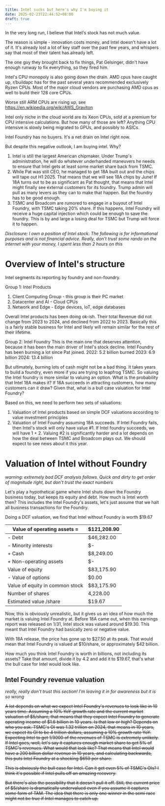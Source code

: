 ```yaml
---
title: Intel sucks but here's why I'm buying it
date: 2025-02-23T22:44:52+08:00
draft: true
---
```

In the very long run, I believe that Intel's stock has not much value.

The reason is simple - innovation costs money, and Intel doesn't have a lot of it. It's already lost a lot of key staff over the past few years, and whispers say that most of their talent has already left.

The one guy they brought back to fix things, Pat Gelsinger, didn't have enough runway to fix everything, so they fired him.

Intel's CPU monopoly is also going down the drain. AMD cpus have caught up, r/buildapc has for the past several years recommended exclusively Ryzen CPUs. Most of the major cloud vendors are purchasing AMD cpus as well to build their 128 core CPUs.

Worse still ARM CPUs are rising up, see https://en.wikipedia.org/wiki/AWS_Graviton

Intel only niche in the cloud world are its Xeon CPUs,  sold at a premium for CPU intensive calculations. But how many of those are left? Anything CPU intensive is slowly being migrated to GPUs, and possibly to ASICs. 

Intel Foundry has no buyers. It's a net drain on Intel right now.

But despite this negative outlook, I am buying intel. Why?
1. Intel is still the largest American chipmaker. Under Trump's administration, he will do whatever underhanded maneuvers he needs to ensure that Intel gets at least some market share back from TSMC.
2. While Pat was still CEO, he managed to get 18A built out and the chips will tape out H1 2025. That means that we will see 18A chips by June! If 18A turns out to be as significant as Pat thought, that means that Intel might finally see external customers for its foundry. Trump admin will pull as many levers as they can to make that happen. But the foundry has to be good enough.
3. TSMC and Broadcom are rumored to engage in a buyout of Intel Foundry, with TSMC taking 20% share. If this happens, Intel Foundry will receive a huge capital injection which could be enough to save the foundry. This is by and large a losing deal for TSMC but Trump will force it to happen.

*Disclosure: I own a position of Intel stock. The following is for informational purposes and is not financial advice. Really, don't trust some rando on the internet with your money, I spent less than 2 hours on this*

# Overview of Intel's structure

Intel segments its reporting by foundry and non-foundry.

Group 1: Intel Products
1. Client Computing Group - this group is their PC market
2. Datacenter and AI - Cloud CPUs
3. Network and Edge - Edge devices, IoT, edge databases

Overall Intel products has been doing ok-ish. Their total Revenue did not change from 2023 to 2024, and declined from 2022 to 2023. Basically this is a fairly stable business for Intel and likely will remain similar for the rest of their lifetime.

Group 2: Intel Foundry
This is the main one that deserves attention, because it has been the main driver of Intel's stock decline. Intel Foundry has been burning a lot since Pat joined.
2022: 5.2 billion burned
2023: 6.9 billion
2024: 13.4 billion

But ultimately, burning lots of cash might not be a bad thing. It takes years to build a foundry, even more if you are trying to leapfrog TSMC.
So valuing the Intel foundry is more similar to valuing an option. What is the probability that Intel 18A makes it? If 18A succeeds in attracting customers, how many customers can it draw? Given that, what is a bull case valuation for Intel Foundry?

Based on this, we need to perform two sets of valuations:
1. Valuation of Intel products based on simple DCF valuations according to value investment principles
2. Valuation of Intel Foundry assuming 18A succeeds.
If Intel Foundry fails, then Intel's stock will only have value #1. If Intel foundry succeeds, we will have 1 + 2.
Valuing #2 is significantly harder and a lot depends on how the deal between TSMC and Broadcom plays out. We should expect to see news about it this year.

# Valuation of Intel without Foundry
*warning: extremely bad DCF analysis follows. Quick and dirty to get order of magnitude right, but don't trust the exact numbers*

Let's play a hypothetical game where Intel shuts down the Foundry business today, but keeps its equity and debt.
How much is Intel worth then? This includes the Intel Foundry's assets, let's just assume that we halt all business transactions for the Foundry.

Doing a DCF valuation, we find that Intel without Foundry is worth $19.67

|   Value of operating assets =   |  $121,208.90 |
|---------------------------------|--------------|
| - Debt                          |  $46,282.00  |
| - Minority interests            |  $-          |
| +  Cash                         |  $8,249.00   |
| + Non-operating assets          |  $-          |
| Value of equity                 |  $83,175.90  |
| - Value of options              | $0.00        |
| Value of equity in common stock |  $83,175.90  |
| Number of shares                |  4,228.00    |
| Estimated value /share          |  $19.67      |

Now, this is obviously unrealistic, but it gives us an idea of how much the market is valuing Intel Foundry at. Before 18A came out, when this earnings report was released on 1/31, Intel stock was valued around $19.30. This meant that Intel Foundry had basically zero or negative value.

With 18A release, the price has gone up to $27.50 at its peak. That would mean that Intel Foundry is valued at $10/share, or approximately $42 billion.

How much you think Intel Foundry is worth in billions, not including its assets? Take that amount, divide it by 4.2 and add it to $19.67, that's what the bull case for Intel would look like.

## Intel Foundry revenue valuation
*really, really don't trust this section! I'm leaving it in for awareness but it is so wrong*

~~A lot depends on what we expect Intel Foundry's revenues to look like in 10 years time.
Assuming a 10% YoY growth rate and the current market valuation of $5/share, that means that they expect Intel Foundry to generate operating income of $1.6 billion in 10 years.
Is that low or high? Depends on who you ask. TSMC's OI was 1.32 trillion on 2024, that means in 10 years, we expect its OI to be 4 trillion dollars, assuming a 10% growth rate YoY. 
Expecting Intel to get 1/3000 of the revenues of TSMC is extremely unlikely. If Intel goes, well, let's say it captures enough market share to get 5% of TSMC's revenues.
What would that look like? That means that Intel would have a 200 billion dollar revenue in 10 years, and calculating backwards, this puts Intel Foundry at a shocking $659 per share.~~

~~This is obviously the bull case for Intel. Can it get even 5% of TSMC's OIs? I think it's possible if Intel pulls off an amazing recovery.~~

~~But there's also the possibility that it doesn't pull it off. Still, the current price of $5/share is dramatically undervalued even if you assume it captures some form of TAM. The idea that there is only one winner in the semi race might not be true if Intel manages to catch up.~~
